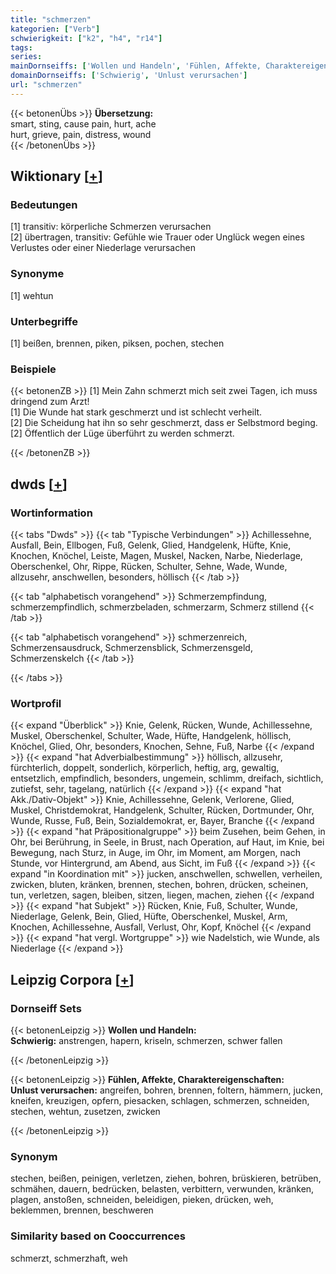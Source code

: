 ```yaml
---
title: "schmerzen"
kategorien: ["Verb"]
schwierigkeit: ["k2", "h4", "r14"]
tags:
series:
mainDornseiffs: ['Wollen und Handeln', 'Fühlen, Affekte, Charaktereigenschaften']
domainDornseiffs: ['Schwierig', 'Unlust verursachen']
url: "schmerzen"
---
```


{{< betonenÜbs >}}
**Übersetzung:**  
smart, sting, cause  pain, hurt, ache  
hurt, grieve, pain, distress, wound  
{{< /betonenÜbs >}}

## Wiktionary [[+](https://de.wiktionary.org/wiki/schmerzen)]

### Bedeutungen
[1] transitiv: körperliche Schmerzen verursachen  
[2] übertragen, transitiv: Gefühle wie Trauer oder Unglück wegen eines Verlustes oder einer Niederlage verursachen  

### Synonyme
[1] wehtun  

### Unterbegriffe
[1] beißen, brennen, piken, piksen, pochen, stechen  

### Beispiele
{{< betonenZB >}}
[1] Mein Zahn schmerzt mich seit zwei Tagen, ich muss dringend zum Arzt!  
[1] Die Wunde hat stark geschmerzt und ist schlecht verheilt.  
[2] Die Scheidung hat ihn so sehr geschmerzt, dass er Selbstmord beging.  
[2] Öffentlich der Lüge überführt zu werden schmerzt.  

{{< /betonenZB >}}


## dwds [[+](https://www.dwds.de/wb/schmerzen)]

### Wortinformation
{{< tabs "Dwds" >}}
{{< tab "Typische Verbindungen" >}}
Achillessehne, Ausfall, Bein, Ellbogen, Fuß, Gelenk, Glied, Handgelenk, Hüfte, Knie, Knochen, Knöchel, Leiste, Magen, Muskel, Nacken, Narbe, Niederlage, Oberschenkel, Ohr, Rippe, Rücken, Schulter, Sehne, Wade, Wunde, allzusehr, anschwellen, besonders, höllisch
{{< /tab >}}

{{< tab "alphabetisch vorangehend" >}}
Schmerzempfindung, schmerzempfindlich, schmerzbeladen, schmerzarm, Schmerz stillend
{{< /tab >}}

{{< tab "alphabetisch vorangehend" >}}
schmerzenreich, Schmerzensausdruck, Schmerzensblick, Schmerzensgeld, Schmerzenskelch
{{< /tab >}}

{{< /tabs >}}

### Wortprofil
{{< expand "Überblick" >}} Knie, Gelenk, Rücken, Wunde, Achillessehne, Muskel, Oberschenkel, Schulter, Wade, Hüfte, Handgelenk, höllisch, Knöchel, Glied, Ohr, besonders, Knochen, Sehne, Fuß, Narbe {{< /expand >}}
{{< expand "hat Adverbialbestimmung" >}} höllisch, allzusehr, fürchterlich, doppelt, sonderlich, körperlich, heftig, arg, gewaltig, entsetzlich, empfindlich, besonders, ungemein, schlimm, dreifach, sichtlich, zutiefst, sehr, tagelang, natürlich {{< /expand >}}
{{< expand "hat Akk./Dativ-Objekt" >}} Knie, Achillessehne, Gelenk, Verlorene, Glied, Muskel, Christdemokrat, Handgelenk, Schulter, Rücken, Dortmunder, Ohr, Wunde, Russe, Fuß, Bein, Sozialdemokrat, er, Bayer, Branche {{< /expand >}}
{{< expand "hat Präpositionalgruppe" >}} beim Zusehen, beim Gehen, in Ohr, bei Berührung, in Seele, in Brust, nach Operation, auf Haut, im Knie, bei Bewegung, nach Sturz, in Auge, im Ohr, im Moment, am Morgen, nach Stunde, vor Hintergrund, am Abend, aus Sicht, im Fuß {{< /expand >}}
{{< expand "in Koordination mit" >}} jucken, anschwellen, schwellen, verheilen, zwicken, bluten, kränken, brennen, stechen, bohren, drücken, scheinen, tun, verletzen, sagen, bleiben, sitzen, liegen, machen, ziehen {{< /expand >}}
{{< expand "hat Subjekt" >}} Rücken, Knie, Fuß, Schulter, Wunde, Niederlage, Gelenk, Bein, Glied, Hüfte, Oberschenkel, Muskel, Arm, Knochen, Achillessehne, Ausfall, Verlust, Ohr, Kopf, Knöchel {{< /expand >}}
{{< expand "hat vergl. Wortgruppe" >}} wie Nadelstich, wie Wunde, als Niederlage {{< /expand >}}

## Leipzig Corpora [[+](https://corpora.uni-leipzig.de/en/res?word=schmerzen&corpusId=deu_newscrawl-public_2018)]

### Dornseiff Sets
{{< betonenLeipzig >}}
**Wollen und Handeln:**  
**Schwierig:** anstrengen, hapern, kriseln, schmerzen, schwer fallen  

{{< /betonenLeipzig >}}


{{< betonenLeipzig >}}
**Fühlen, Affekte, Charaktereigenschaften:**  
**Unlust verursachen:** angreifen, bohren, brennen, foltern, hämmern, jucken, kneifen, kreuzigen, opfern, piesacken, schlagen, schmerzen, schneiden, stechen, wehtun, zusetzen, zwicken  

{{< /betonenLeipzig >}}

### Synonym
stechen, beißen, peinigen, verletzen, ziehen, bohren, brüskieren, betrüben, schmähen, dauern, bedrücken, belasten, verbittern, verwunden, kränken, plagen, anstoßen, schneiden, beleidigen, pieken, drücken, weh, beklemmen, brennen, beschweren


### Similarity based on Cooccurrences
schmerzt, schmerzhaft, weh

